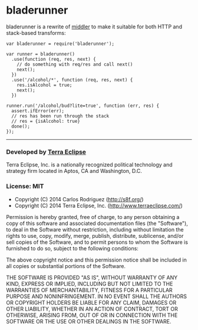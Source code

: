 # bladerunner

bladerunner is a rewrite of [middler](https://www.npmjs.org/package/middler) to
make it suitable for both HTTP and stack-based transforms:

```
var bladerunner = require('bladerunner');

var runner = bladerunner()
  .use(function (req, res, next) {
    // do something with req/res and call next()
    next();
  })
  .use('/alcohol/*', function (req, res, next) {
    res.isAlcohol = true;
    next();
  })

runner.run('/alcohol/bud?lite=true', function (err, res) {
  assert.ifError(err);
  // res has been run through the stack
  // res = {isAlcohol: true}
  done();
});
```

---

### Developed by [Terra Eclipse](http://www.terraeclipse.com)

Terra Eclipse, Inc. is a nationally recognized political technology and
strategy firm located in Aptos, CA and Washington, D.C.

### License: MIT

- Copyright (C) 2014 Carlos Rodriguez (http://s8f.org/)
- Copyright (C) 2014 Terra Eclipse, Inc. (http://www.terraeclipse.com/)

Permission is hereby granted, free of charge, to any person obtaining a copy
of this software and associated documentation files (the &quot;Software&quot;), to deal
in the Software without restriction, including without limitation the rights
to use, copy, modify, merge, publish, distribute, sublicense, and/or sell
copies of the Software, and to permit persons to whom the Software is furnished
to do so, subject to the following conditions:

The above copyright notice and this permission notice shall be included in
all copies or substantial portions of the Software.

THE SOFTWARE IS PROVIDED &quot;AS IS&quot;, WITHOUT WARRANTY OF ANY KIND, EXPRESS OR
IMPLIED, INCLUDING BUT NOT LIMITED TO THE WARRANTIES OF MERCHANTABILITY,
FITNESS FOR A PARTICULAR PURPOSE AND NONINFRINGEMENT. IN NO EVENT SHALL THE
AUTHORS OR COPYRIGHT HOLDERS BE LIABLE FOR ANY CLAIM, DAMAGES OR OTHER
LIABILITY, WHETHER IN AN ACTION OF CONTRACT, TORT OR OTHERWISE, ARISING FROM,
OUT OF OR IN CONNECTION WITH THE SOFTWARE OR THE USE OR OTHER DEALINGS IN THE
SOFTWARE.

